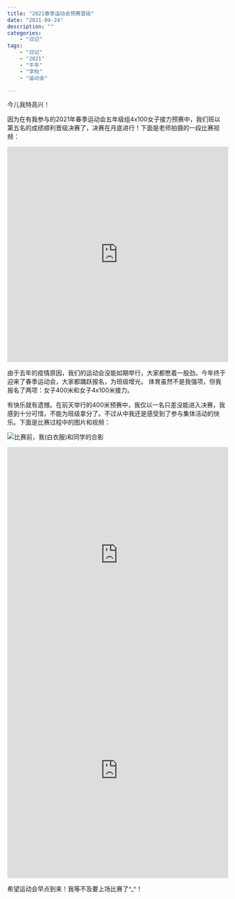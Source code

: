 ```yaml
---
title: "2021春季运动会预赛晋级"
date: "2021-04-24"
description: ""
categories:
    - "日记"
tags:
    - "日记"
    - "2021"
    - "牛年"
    - "学校"
    - "运动会"

---
```



今儿我特高兴！

因为在有我参与的2021年春季运动会五年级组4x100女子接力预赛中，我们班以第五名的成绩顺利晋级决赛了，决赛在月底进行！下面是老师拍摄的一段比赛视频：

<iframe height=498 width=510 src='http://image.tonybai.com/img/202104/video_20210424_01.mp4' frameborder=0 'allowfullscreen'></iframe>

由于去年的疫情原因，我们的运动会没能如期举行，大家都憋着一股劲。今年终于迎来了春季运动会，大家都踊跃报名，为班级增光。 体育虽然不是我强项，但我报名了两项：女子400米和女子4x100米接力。

有快乐就有遗憾。在前天举行的400米预赛中，我仅以一名只差没能进入决赛，我感到十分可惜，不能为班级拿分了。不过从中我还是感受到了参与集体活动的快乐。下面是比赛过程中的图片和视频：

![比赛前，我(白衣服)和同学的合影](http://image.tonybai.com/img/202104/diary_20210422_01.jpeg)

<iframe height=498 width=510 src='http://image.tonybai.com/img/202104/video_20210422_01.mp4' frameborder=0 'allowfullscreen'></iframe>

<iframe height=498 width=510 src='http://image.tonybai.com/img/202104/video_20210422_02.mp4' frameborder=0 'allowfullscreen'></iframe>

希望运动会早点到来！我等不及要上场比赛了^_^！
